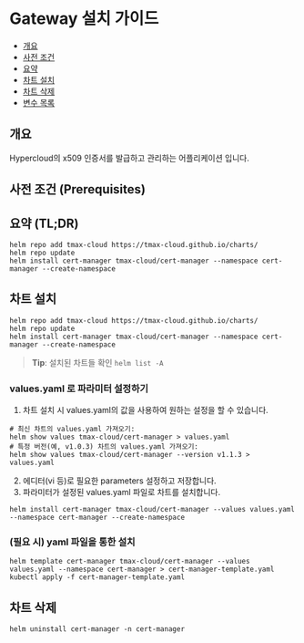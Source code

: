 <!--- app-name: Cert-manager -->

# Gateway 설치 가이드
- [개요](#개요)
- [사전 조건](#사전-조건-(Prerequisites))
- [요약](#요약-(TL;DR))
- [차트 설치](#차트-설치)
- [차트 삭제](#차트-삭제)
- [변수 목록](#변수-목록-(Parameters))

## 개요
Hypercloud의 x509 인증서를 발급하고 관리하는 어플리케이션 입니다. 

## 사전 조건 (Prerequisites)

## 요약 (TL;DR)
```shell
helm repo add tmax-cloud https://tmax-cloud.github.io/charts/
helm repo update
helm install cert-manager tmax-cloud/cert-manager --namespace cert-manager --create-namespace
```

## 차트 설치
```shell
helm repo add tmax-cloud https://tmax-cloud.github.io/charts/
helm repo update
helm install cert-manager tmax-cloud/cert-manager --namespace cert-manager --create-namespace
```
> **Tip**: 설치된 차트들 확인 `helm list -A`
### values.yaml 로 파라미터 설정하기
1. 차트 설치 시 values.yaml의 값을 사용하여 원하는 설정을 할 수 있습니다.
```shell
# 최신 차트의 values.yaml 가져오기: 
helm show values tmax-cloud/cert-manager > values.yaml
# 특정 버전(예, v1.0.3) 차트의 values.yaml 가져오기: 
helm show values tmax-cloud/cert-manager --version v1.1.3 > values.yaml
```
2. 에디터(vi 등)로 필요한 parameters 설정하고 저장합니다.
3. 파라미터가 설정된 values.yaml 파일로 차트를 설치합니다.
```shell
helm install cert-manager tmax-cloud/cert-manager --values values.yaml --namespace cert-manager --create-namespace
```

### (필요 시) yaml 파일을 통한 설치
```shell
helm template cert-manager tmax-cloud/cert-manager --values values.yaml --namespace cert-manager > cert-manager-template.yaml
kubectl apply -f cert-manager-template.yaml
```

## 차트 삭제
```shell
helm uninstall cert-manager -n cert-manager
```